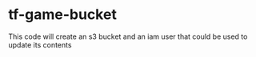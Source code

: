 # tf-game-bucket
This code will create an s3 bucket and an iam user that could be used to update its contents
